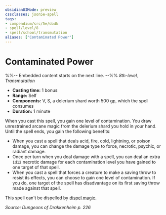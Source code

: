 ```yaml
---
obsidianUIMode: preview
cssclasses: json5e-spell
tags:
- compendium/src/5e/dodk
- spell/level/8
- spell/school/transmutation
aliases: ["Contaminated Power"]
---
```

# Contaminated Power
%%-- Embedded content starts on the next line. --%%
*8th-level, Transmutation*  

- **Casting time:** 1 bonus
- **Range:** Self
- **Components:** V, S, a delerium shard worth 500 gp, which the spell consumes
- **Duration:** 1 minute

When you cast this spell, you gain one level of contamination. You draw unrestrained arcane magic from the delerium shard you hold in your hand. Until the spell ends, you gain the following benefits:

- When you cast a spell that deals acid, fire, cold, lightning, or poison damage, you can change the damage type to force, necrotic, psychic, or radiant damage.  
- Once per turn when you deal damage with a spell, you can deal an extra `1d12` necrotic damage for each contamination level you have gained to one target of that spell.  
- When you cast a spell that forces a creature to make a saving throw to resist its effects, you can choose to gain one level of contamination. If you do, one target of the spell has disadvantage on its first saving throw made against that spell.  

This spell can't be dispelled by [dispel magic](Mechanics/spells/dispel-magic.md).

*Source: Dungeons of Drakkenheim p. 226*